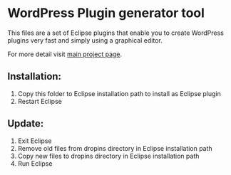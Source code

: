 # WordPress Plugin generator tool
This files are a set of Eclipse plugins that enable you to create WordPress plugins very fast and simply using a graphical editor.

For more detail visit [main project page](https://github.com/asadidebuger/WPCrudRest).

## Installation:
1. Copy this folder to Eclipse installation path to install as Eclipse plugin
2. Restart Eclipse

## Update:
1. Exit Eclipse
2. Remove old files from dropins directory in Eclipse installation path
3. Copy new files to dropins directory in Eclipse installation path
4. Run Eclipse
